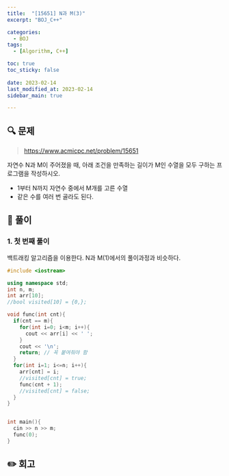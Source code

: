 ```yaml
---
title:  "[15651] N과 M(3)"
excerpt: "BOJ_C++"

categories:
  - BOJ
tags:
  - [Algorithm, C++]

toc: true
toc_sticky: false
 
date: 2023-02-14
last_modified_at: 2023-02-14
sidebar_main: true

---
```

<!--
문제 🔍
풀이 🎯 ⭕ ❌
주의할 점 🚨
짚고갈 점 ✏️
기타 🔥🌝🪐🔔
-->
## 🔍 문제
> <https://www.acmicpc.net/problem/15651>
<div class="notice" markdown="1">
자연수 N과 M이 주어졌을 때, 아래 조건을 만족하는 길이가 M인 수열을 모두 구하는 프로그램을 작성하시오.

- 1부터 N까지 자연수 중에서 M개를 고른 수열
- 같은 수를 여러 번 골라도 된다.
</div>

## 🎯 풀이
### 1. 첫 번째 풀이
백트래킹 알고리즘을 이용한다. N과 M(1)에서의 풀이과정과 비슷하다.
```cpp
#include <iostream>

using namespace std;
int n, m;
int arr[10];
//bool visited[10] = {0,};

void func(int cnt){
  if(cnt == m){
    for(int i=0; i<m; i++){
      cout << arr[i] << ' ';
    }
    cout << '\n';
    return; // 꼭 붙여줘야 함
  }
  for(int i=1; i<=n; i++){
    arr[cnt] = i;
    //visited[cnt] = true;
    func(cnt + 1);
    //visited[cnt] = false;
  }
}


int main(){
  cin >> n >> m;
  func(0);
}
```

## ✏️ 회고
